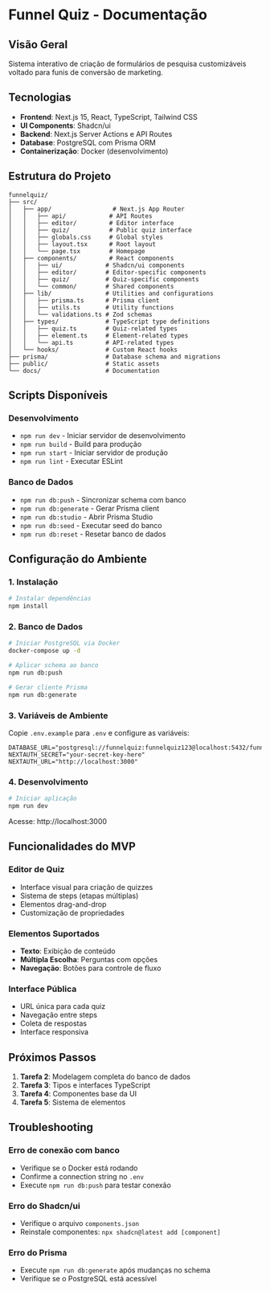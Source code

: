 # Funnel Quiz - Documentação

## Visão Geral

Sistema interativo de criação de formulários de pesquisa customizáveis voltado para funis de conversão de marketing.

## Tecnologias

- **Frontend**: Next.js 15, React, TypeScript, Tailwind CSS
- **UI Components**: Shadcn/ui
- **Backend**: Next.js Server Actions e API Routes
- **Database**: PostgreSQL com Prisma ORM
- **Containerização**: Docker (desenvolvimento)

## Estrutura do Projeto

```
funnelquiz/
├── src/
│   ├── app/                 # Next.js App Router
│   │   ├── api/            # API Routes
│   │   ├── editor/         # Editor interface
│   │   ├── quiz/           # Public quiz interface
│   │   ├── globals.css     # Global styles
│   │   ├── layout.tsx      # Root layout
│   │   └── page.tsx        # Homepage
│   ├── components/         # React components
│   │   ├── ui/            # Shadcn/ui components
│   │   ├── editor/        # Editor-specific components
│   │   ├── quiz/          # Quiz-specific components
│   │   └── common/        # Shared components
│   ├── lib/               # Utilities and configurations
│   │   ├── prisma.ts      # Prisma client
│   │   ├── utils.ts       # Utility functions
│   │   └── validations.ts # Zod schemas
│   ├── types/             # TypeScript type definitions
│   │   ├── quiz.ts        # Quiz-related types
│   │   ├── element.ts     # Element-related types
│   │   └── api.ts         # API-related types
│   └── hooks/             # Custom React hooks
├── prisma/                # Database schema and migrations
├── public/                # Static assets
└── docs/                  # Documentation
```

## Scripts Disponíveis

### Desenvolvimento

- `npm run dev` - Iniciar servidor de desenvolvimento
- `npm run build` - Build para produção
- `npm run start` - Iniciar servidor de produção
- `npm run lint` - Executar ESLint

### Banco de Dados

- `npm run db:push` - Sincronizar schema com banco
- `npm run db:generate` - Gerar Prisma client
- `npm run db:studio` - Abrir Prisma Studio
- `npm run db:seed` - Executar seed do banco
- `npm run db:reset` - Resetar banco de dados

## Configuração do Ambiente

### 1. Instalação

```bash
# Instalar dependências
npm install
```

### 2. Banco de Dados

```bash
# Iniciar PostgreSQL via Docker
docker-compose up -d

# Aplicar schema ao banco
npm run db:push

# Gerar cliente Prisma
npm run db:generate
```

### 3. Variáveis de Ambiente

Copie `.env.example` para `.env` e configure as variáveis:

```env
DATABASE_URL="postgresql://funnelquiz:funnelquiz123@localhost:5432/funnelquiz"
NEXTAUTH_SECRET="your-secret-key-here"
NEXTAUTH_URL="http://localhost:3000"
```

### 4. Desenvolvimento

```bash
# Iniciar aplicação
npm run dev
```

Acesse: http://localhost:3000

## Funcionalidades do MVP

### Editor de Quiz

- Interface visual para criação de quizzes
- Sistema de steps (etapas múltiplas)
- Elementos drag-and-drop
- Customização de propriedades

### Elementos Suportados

- **Texto**: Exibição de conteúdo
- **Múltipla Escolha**: Perguntas com opções
- **Navegação**: Botões para controle de fluxo

### Interface Pública

- URL única para cada quiz
- Navegação entre steps
- Coleta de respostas
- Interface responsiva

## Próximos Passos

1. **Tarefa 2**: Modelagem completa do banco de dados
2. **Tarefa 3**: Tipos e interfaces TypeScript
3. **Tarefa 4**: Componentes base da UI
4. **Tarefa 5**: Sistema de elementos

## Troubleshooting

### Erro de conexão com banco

- Verifique se o Docker está rodando
- Confirme a connection string no `.env`
- Execute `npm run db:push` para testar conexão

### Erro do Shadcn/ui

- Verifique o arquivo `components.json`
- Reinstale componentes: `npx shadcn@latest add [component]`

### Erro do Prisma

- Execute `npm run db:generate` após mudanças no schema
- Verifique se o PostgreSQL está acessível
